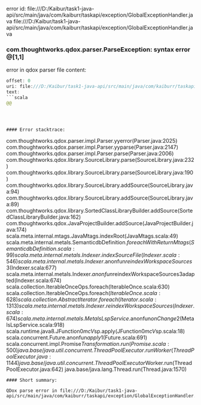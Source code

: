 error id: file:///D:/Kaibur/task1-java-api/src/main/java/com/kaiburr/taskapi/exception/GlobalExceptionHandler.java
file:///D:/Kaibur/task1-java-api/src/main/java/com/kaiburr/taskapi/exception/GlobalExceptionHandler.java
### com.thoughtworks.qdox.parser.ParseException: syntax error @[1,1]

error in qdox parser
file content:
```java
offset: 0
uri: file:///D:/Kaibur/task1-java-api/src/main/java/com/kaiburr/taskapi/exception/GlobalExceptionHandler.java
text:
```scala
@@
```

```



#### Error stacktrace:

```
com.thoughtworks.qdox.parser.impl.Parser.yyerror(Parser.java:2025)
	com.thoughtworks.qdox.parser.impl.Parser.yyparse(Parser.java:2147)
	com.thoughtworks.qdox.parser.impl.Parser.parse(Parser.java:2006)
	com.thoughtworks.qdox.library.SourceLibrary.parse(SourceLibrary.java:232)
	com.thoughtworks.qdox.library.SourceLibrary.parse(SourceLibrary.java:190)
	com.thoughtworks.qdox.library.SourceLibrary.addSource(SourceLibrary.java:94)
	com.thoughtworks.qdox.library.SourceLibrary.addSource(SourceLibrary.java:89)
	com.thoughtworks.qdox.library.SortedClassLibraryBuilder.addSource(SortedClassLibraryBuilder.java:162)
	com.thoughtworks.qdox.JavaProjectBuilder.addSource(JavaProjectBuilder.java:174)
	scala.meta.internal.mtags.JavaMtags.indexRoot(JavaMtags.scala:49)
	scala.meta.internal.metals.SemanticdbDefinition$.foreachWithReturnMtags(SemanticdbDefinition.scala:99)
	scala.meta.internal.metals.Indexer.indexSourceFile(Indexer.scala:546)
	scala.meta.internal.metals.Indexer.$anonfun$reindexWorkspaceSources$3(Indexer.scala:677)
	scala.meta.internal.metals.Indexer.$anonfun$reindexWorkspaceSources$3$adapted(Indexer.scala:674)
	scala.collection.IterableOnceOps.foreach(IterableOnce.scala:630)
	scala.collection.IterableOnceOps.foreach$(IterableOnce.scala:628)
	scala.collection.AbstractIterator.foreach(Iterator.scala:1313)
	scala.meta.internal.metals.Indexer.reindexWorkspaceSources(Indexer.scala:674)
	scala.meta.internal.metals.MetalsLspService.$anonfun$onChange$2(MetalsLspService.scala:918)
	scala.runtime.java8.JFunction0$mcV$sp.apply(JFunction0$mcV$sp.scala:18)
	scala.concurrent.Future$.$anonfun$apply$1(Future.scala:691)
	scala.concurrent.impl.Promise$Transformation.run(Promise.scala:500)
	java.base/java.util.concurrent.ThreadPoolExecutor.runWorker(ThreadPoolExecutor.java:1144)
	java.base/java.util.concurrent.ThreadPoolExecutor$Worker.run(ThreadPoolExecutor.java:642)
	java.base/java.lang.Thread.run(Thread.java:1570)
```
#### Short summary: 

QDox parse error in file:///D:/Kaibur/task1-java-api/src/main/java/com/kaiburr/taskapi/exception/GlobalExceptionHandler.java